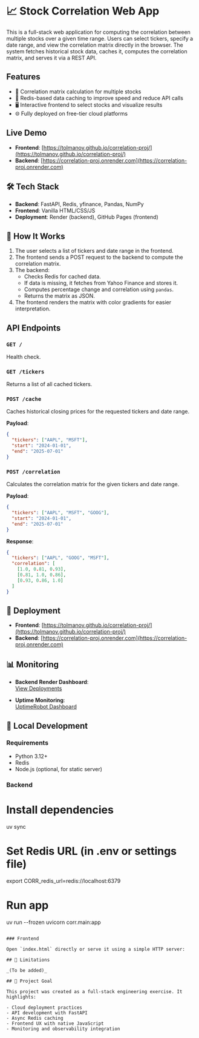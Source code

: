 # 📈 Stock Correlation Web App

This is a full-stack web application for computing the correlation between multiple stocks over a given time range. Users can select tickers, specify a date range, and view the correlation matrix directly in the browser. The system fetches historical stock data, caches it, computes the correlation matrix, and serves it via a REST API.

## Features

- 🔁 Correlation matrix calculation for multiple stocks  
- 💾 Redis-based data caching to improve speed and reduce API calls  
- 🖥️ Interactive frontend to select stocks and visualize results  
- 🌐 Fully deployed on free-tier cloud platforms

## Live Demo

- **Frontend**: [https://tolmanov.github.io/correlation-proj/](https://tolmanov.github.io/correlation-proj/)  
- **Backend**: [https://correlation-proj.onrender.com](https://correlation-proj.onrender.com)

## 🛠️ Tech Stack

- **Backend**: FastAPI, Redis, yfinance, Pandas, NumPy  
- **Frontend**: Vanilla HTML/CSS/JS  
- **Deployment**: Render (backend), GitHub Pages (frontend)

## 🧠 How It Works

1. The user selects a list of tickers and date range in the frontend.
2. The frontend sends a POST request to the backend to compute the correlation matrix.
3. The backend:
   - Checks Redis for cached data.
   - If data is missing, it fetches from Yahoo Finance and stores it.
   - Computes percentage change and correlation using `pandas`.
   - Returns the matrix as JSON.
4. The frontend renders the matrix with color gradients for easier interpretation.

## API Endpoints

### `GET /`

Health check.

### `GET /tickers`

Returns a list of all cached tickers.

### `POST /cache`

Caches historical closing prices for the requested tickers and date range.

**Payload**:

```json
{
  "tickers": ["AAPL", "MSFT"],
  "start": "2024-01-01",
  "end": "2025-07-01"
}
```

### `POST /correlation`

Calculates the correlation matrix for the given tickers and date range.

**Payload**:

```json
{
  "tickers": ["AAPL", "MSFT", "GOOG"],
  "start": "2024-01-01",
  "end": "2025-07-01"
}
```

**Response**:

```json
{
  "tickers": ["AAPL", "GOOG", "MSFT"],
  "correlation": [
    [1.0, 0.81, 0.93],
    [0.81, 1.0, 0.86],
    [0.93, 0.86, 1.0]
  ]
}
```

## 🚀 Deployment

- **Frontend**: [https://tolmanov.github.io/correlation-proj/](https://tolmanov.github.io/correlation-proj/)  
- **Backend**: [https://correlation-proj.onrender.com](https://correlation-proj.onrender.com)

## 📊 Monitoring

- **Backend Render Dashboard**:  
  [View Deployments](https://dashboard.render.com/web/srv-d2311615pdvs739f6l9g/deploys/dep-d231oa15pdvs739fvsrg)

- **Uptime Monitoring**:  
  [UptimeRobot Dashboard](https://dashboard.uptimerobot.com/monitors)

## 🧪 Local Development

### Requirements

- Python 3.12+
- Redis
- Node.js (optional, for static server)

### Backend

# Install dependencies
uv sync

# Set Redis URL (in .env or settings file)
export CORR_redis_url=redis://localhost:6379

# Run app
uv run --frozen uvicorn corr.main:app
```

### Frontend

Open `index.html` directly or serve it using a simple HTTP server:

## 📌 Limitations

_(To be added)_

## 🧠 Project Goal

This project was created as a full-stack engineering exercise. It highlights:

- Cloud deployment practices  
- API development with FastAPI  
- Async Redis caching  
- Frontend UX with native JavaScript  
- Monitoring and observability integration